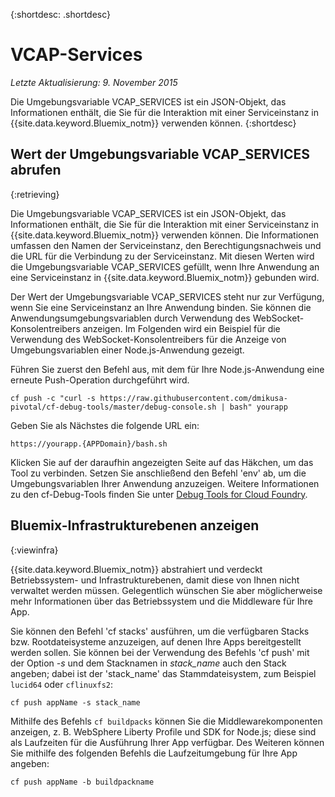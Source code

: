 
{:shortdesc: .shortdesc}

# VCAP-Services

*Letzte Aktualisierung: 9. November 2015*


Die Umgebungsvariable VCAP_SERVICES ist ein JSON-Objekt, das Informationen enthält,
die Sie für die Interaktion mit einer Serviceinstanz in {{site.data.keyword.Bluemix_notm}} verwenden können.
{:shortdesc}


## Wert der Umgebungsvariable VCAP_SERVICES abrufen
{:retrieving}

Die Umgebungsvariable VCAP_SERVICES ist ein JSON-Objekt, das Informationen enthält,
die Sie für die Interaktion mit einer Serviceinstanz in {{site.data.keyword.Bluemix_notm}} verwenden können. Die Informationen umfassen den Namen der Serviceinstanz, den Berechtigungsnachweis und die URL für die Verbindung zu der Serviceinstanz. Mit diesen Werten wird die Umgebungsvariable VCAP_SERVICES gefüllt, wenn Ihre Anwendung an eine Serviceinstanz in {{site.data.keyword.Bluemix_notm}} gebunden wird.

Der Wert der Umgebungsvariable VCAP_SERVICES steht nur zur Verfügung, wenn Sie eine Serviceinstanz an Ihre Anwendung binden. Sie können die Anwendungsumgebungsvariablen durch Verwendung des WebSocket-Konsolentreibers anzeigen. Im Folgenden wird ein Beispiel für die Verwendung des WebSocket-Konsolentreibers für die Anzeige von Umgebungsvariablen einer Node.js-Anwendung gezeigt.

Führen Sie zuerst den Befehl aus, mit dem für Ihre Node.js-Anwendung eine erneute Push-Operation durchgeführt wird.
```
cf push -c "curl -s https://raw.githubusercontent.com/dmikusa-pivotal/cf-debug-tools/master/debug-console.sh | bash" yourapp
```
Geben Sie als Nächstes die folgende URL ein:
```
https://yourapp.{APPDomain}/bash.sh
```
Klicken Sie auf der daraufhin angezeigten Seite auf das Häkchen, um das Tool zu verbinden. Setzen Sie anschließend den Befehl 'env' ab, um die Umgebungsvariablen Ihrer Anwendung anzuzeigen. Weitere Informationen zu den cf-Debug-Tools finden Sie unter [Debug
Tools for Cloud Foundry](https://github.com/dmikusa-pivotal/cf-debug-tools).


## Bluemix-Infrastrukturebenen anzeigen
{:viewinfra}


{{site.data.keyword.Bluemix_notm}} abstrahiert und
verdeckt Betriebssystem- und Infrastrukturebenen, damit diese von Ihnen nicht verwaltet werden müssen. Gelegentlich
wünschen Sie aber möglicherweise mehr Informationen über das Betriebssystem und die Middleware für Ihre
App.

Sie können den Befehl 'cf stacks' ausführen, um die verfügbaren Stacks bzw. Rootdateisysteme anzuzeigen, auf denen Ihre Apps bereitgestellt werden sollen. Sie können bei der Verwendung des Befehls 'cf push' mit der Option *-s* und dem Stacknamen in *stack_name* auch den Stack angeben; dabei ist der 'stack_name' das Stammdateisystem, zum Beispiel `lucid64` oder `cflinuxfs2`:
```
cf push appName -s stack_name
```
Mithilfe des Befehls `cf buildpacks` können Sie die Middlewarekomponenten anzeigen, z. B. WebSphere Liberty Profile und SDK for Node.js; diese sind als Laufzeiten für die Ausführung Ihrer App verfügbar. Des Weiteren können Sie mithilfe des folgenden Befehls
die Laufzeitumgebung für Ihre App angeben:
```
cf push appName -b buildpackname
```
